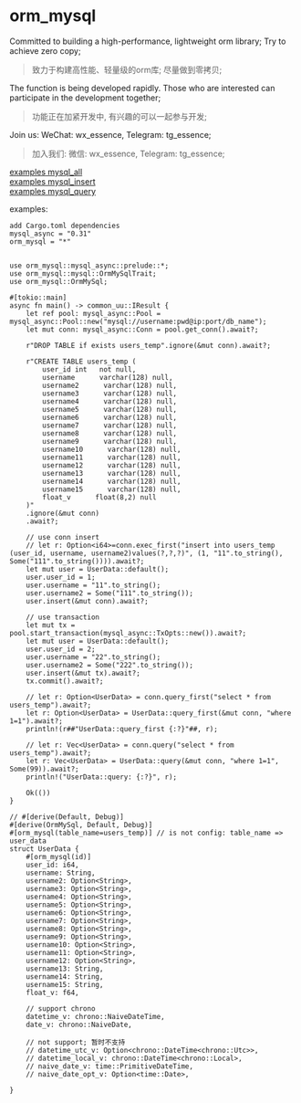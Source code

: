 # orm_mysql

Committed to building a high-performance, lightweight orm library; Try to achieve zero copy;
>致力于构建高性能、轻量级的orm库; 尽量做到零拷贝;

The function is being developed rapidly. Those who are interested can participate in the development together; 
>功能正在加紧开发中, 有兴趣的可以一起参与开发; 

Join us: WeChat: wx_essence, Telegram: tg_essence;
>加入我们: 微信: wx_essence, Telegram: tg_essence;

[examples mysql_all](https://github.com/guoyucode/orm_mysql/blob/main/examples/mysql_all.rs)<br>
[examples mysql_insert](https://github.com/guoyucode/orm_mysql/blob/main/examples/mysql_insert.rs)<br>
[examples mysql_query](https://github.com/guoyucode/orm_mysql/blob/main/examples/mysql_query.rs)<br>

examples:

    add Cargo.toml dependencies
    mysql_async = "0.31"
    orm_mysql = "*"

    
    use orm_mysql::mysql_async::prelude::*;
    use orm_mysql::mysql::OrmMySqlTrait;
    use orm_mysql::OrmMySql;

    #[tokio::main]
    async fn main() -> common_uu::IResult {
        let ref pool: mysql_async::Pool = mysql_async::Pool::new("mysql://username:pwd@ip:port/db_name");
        let mut conn: mysql_async::Conn = pool.get_conn().await?;

        r"DROP TABLE if exists users_temp".ignore(&mut conn).await?;

        r"CREATE TABLE users_temp (
            user_id int   not null,
            username      varchar(128) null,
            username2      varchar(128) null,
            username3      varchar(128) null,
            username4      varchar(128) null,
            username5      varchar(128) null,
            username6      varchar(128) null,
            username7      varchar(128) null,
            username8      varchar(128) null,
            username9      varchar(128) null,
            username10      varchar(128) null,
            username11      varchar(128) null,
            username12      varchar(128) null,
            username13      varchar(128) null,
            username14      varchar(128) null,
            username15      varchar(128) null,
            float_v      float(8,2) null
        )"
        .ignore(&mut conn)
        .await?;

        // use conn insert 
        // let r: Option<i64>=conn.exec_first("insert into users_temp (user_id, username, username2)values(?,?,?)", (1, "11".to_string(), Some("111".to_string()))).await?;
        let mut user = UserData::default();
        user.user_id = 1;
        user.username = "11".to_string();
        user.username2 = Some("111".to_string());
        user.insert(&mut conn).await?;

        // use transaction
        let mut tx = pool.start_transaction(mysql_async::TxOpts::new()).await?;
        let mut user = UserData::default();
        user.user_id = 2;
        user.username = "22".to_string();
        user.username2 = Some("222".to_string());
        user.insert(&mut tx).await?;
        tx.commit().await?;

        // let r: Option<UserData> = conn.query_first("select * from users_temp").await?;
        let r: Option<UserData> = UserData::query_first(&mut conn, "where 1=1").await?;
        println!(r##"UserData::query_first {:?}"##, r);

        // let r: Vec<UserData> = conn.query("select * from users_temp").await?;
        let r: Vec<UserData> = UserData::query(&mut conn, "where 1=1", Some(99)).await?;
        println!("UserData::query: {:?}", r);

        Ok(())
    }

    // #[derive(Default, Debug)]
    #[derive(OrmMySql, Default, Debug)]
    #[orm_mysql(table_name=users_temp)] // is not config: table_name => user_data
    struct UserData {
        #[orm_mysql(id)]
        user_id: i64,
        username: String,
        username2: Option<String>,
        username3: Option<String>,
        username4: Option<String>,
        username5: Option<String>,
        username6: Option<String>,
        username7: Option<String>,
        username8: Option<String>,
        username9: Option<String>,
        username10: Option<String>,
        username11: Option<String>,
        username12: Option<String>,
        username13: String,
        username14: String,
        username15: String,
        float_v: f64,

        // support chrono
        datetime_v: chrono::NaiveDateTime,
        date_v: chrono::NaiveDate,

        // not support; 暂时不支持
        // datetime_utc_v: Option<chrono::DateTime<chrono::Utc>>,
        // datetime_local_v: chrono::DateTime<chrono::Local>,
        // naive_date_v: time::PrimitiveDateTime,
        // naive_date_opt_v: Option<time::Date>,

    }
